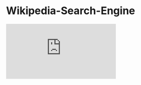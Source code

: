 # Wikipedia-Search-Engine
![Read more text](https://aayushsanghavi.github.io/projects/WikipediaSearchEngine.html)